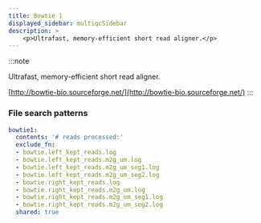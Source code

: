 ```yaml
---
title: Bowtie 1
displayed_sidebar: multiqcSidebar
description: >
    <p>Ultrafast, memory-efficient short read aligner.</p>
---
```


<!--
~~~~~ DO NOT EDIT ~~~~~
This file is autogenerated from the MultiQC module python docstring.
Do not edit the markdown, it will be overwritten.

File path for the source of this content: multiqc/modules/bowtie1/bowtie1.py
~~~~~~~~~~~~~~~~~~~~~~~
-->

:::note
<p>Ultrafast, memory-efficient short read aligner.</p>

[http://bowtie-bio.sourceforge.net/](http://bowtie-bio.sourceforge.net/)
:::

### File search patterns

```yaml
bowtie1:
  contents: '# reads processed:'
  exclude_fn:
  - bowtie.left_kept_reads.log
  - bowtie.left_kept_reads.m2g_um.log
  - bowtie.left_kept_reads.m2g_um_seg1.log
  - bowtie.left_kept_reads.m2g_um_seg2.log
  - bowtie.right_kept_reads.log
  - bowtie.right_kept_reads.m2g_um.log
  - bowtie.right_kept_reads.m2g_um_seg1.log
  - bowtie.right_kept_reads.m2g_um_seg2.log
  shared: true
```
    